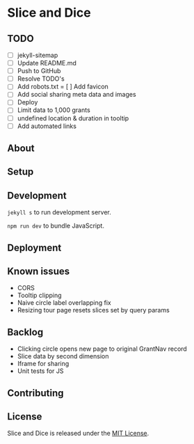 # Slice and Dice

## TODO

- [ ] jekyll-sitemap
- [ ] Update README.md
- [ ] Push to GitHub
- [ ] Resolve TODO's
- [ ] Add robots.txt
= [ ] Add favicon
- [ ] Add social sharing meta data and images
- [ ] Deploy
- [ ] Limit data to 1,000 grants
- [ ] undefined location & duration in tooltip
- [ ] Add automated links

## About

<!-- TODO: -->

## Setup

<!-- TODO: -->

## Development

`jekyll s` to run development server.

`npm run dev` to bundle JavaScript.

## Deployment

<!-- TODO: -->

## Known issues

- CORS
- Tooltip clipping
- Naive circle label overlapping fix
- Resizing tour page resets slices set by query params

## Backlog

- Clicking circle opens new page to original GrantNav record
- Slice data by second dimension
- Iframe for sharing
- Unit tests for JS

## Contributing

<!-- TODO: -->

## License

Slice and Dice is released under the [MIT License](https://opensource.org/licenses/MIT).
